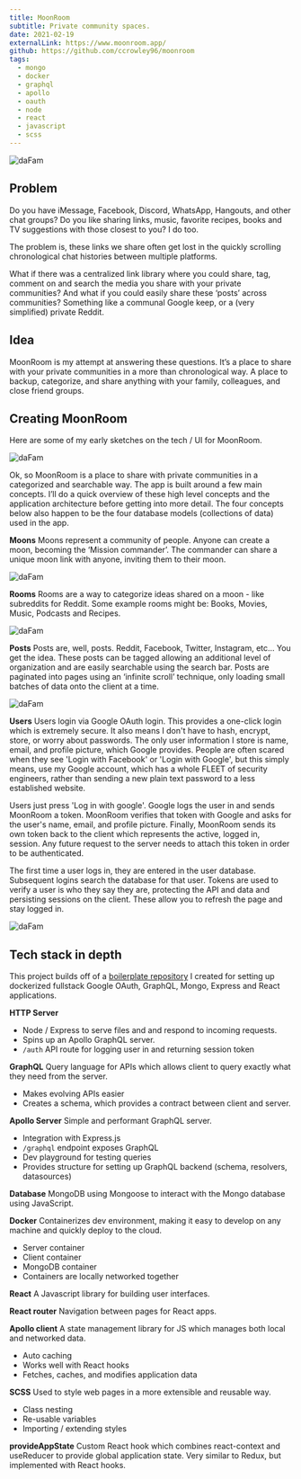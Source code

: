 ```yaml
---
title: MoonRoom
subtitle: Private community spaces.
date: 2021-02-19
externalLink: https://www.moonroom.app/
github: https://github.com/ccrowley96/moonroom
tags:
  - mongo
  - docker
  - graphql
  - apollo
  - oauth
  - node
  - react
  - javascript
  - scss
---
```


![daFam](/img/moonroom/dafam.png)

## Problem

Do you have iMessage, Facebook, Discord, WhatsApp, Hangouts, and other chat groups? Do you like sharing links, music, favorite recipes, books and TV suggestions with those closest to you? I do too.

The problem is, these links we share often get lost in the quickly scrolling chronological chat histories between multiple platforms.

What if there was a centralized link library where you could share, tag, comment on and search the media you share with your private communities? And what if you could easily share these ‘posts’ across communities? Something like a communal Google keep, or a (very simplified) private Reddit.

## Idea

MoonRoom is my attempt at answering these questions. It’s a place to share with your private communities in a more than chronological way. A place to backup, categorize, and share anything with your family, colleagues, and close friend groups.

## Creating MoonRoom

Here are some of my early sketches on the tech / UI for MoonRoom.

![daFam](/img/moonroom/sketches.png)

Ok, so MoonRoom is a place to share with private communities in a categorized and searchable way. The app is built around a few main concepts. I’ll do a quick overview of these high level concepts and the application architecture before getting into more detail. The four concepts below also happen to be the four database models (collections of data) used in the app.

**Moons**
Moons represent a community of people. Anyone can create a moon, becoming the ‘Mission commander’. The commander can share a unique moon link with anyone, inviting them to their moon.

![daFam](/img/moonroom/moons.png)

**Rooms**
Rooms are a way to categorize ideas shared on a moon - like subreddits for Reddit. Some example rooms might be: Books, Movies, Music, Podcasts and Recipes.

![daFam](/img/moonroom/rooms.png)

**Posts**
Posts are, well, posts. Reddit, Facebook, Twitter, Instagram, etc… You get the idea. These posts can be tagged allowing an additional level of organization and are easily searchable using the search bar. Posts are paginated into pages using an ‘infinite scroll’ technique, only loading small batches of data onto the client at a time.

![daFam](/img/moonroom/posts.png)

**Users**
Users login via Google OAuth login. This provides a one-click login which is extremely secure. It also means I don't have to hash, encrypt, store, or worry about passwords. The only user information I store is name, email, and profile picture, which Google provides. People are often scared when they see 'Login with Facebook' or 'Login with Google', but this simply means, use my Google account, which has a whole FLEET of security engineers, rather than sending a new plain text password to a less established website.

Users just press 'Log in with google'. Google logs the user in and sends MoonRoom a token. MoonRoom verifies that token with Google and asks for the user's name, email, and profile picture. Finally, MoonRoom sends its own token back to the client which represents the active, logged in, session. Any future request to the server needs to attach this token in order to be authenticated.

The first time a user logs in, they are entered in the user database. Subsequent logins search the database for that user. Tokens are used to verify a user is who they say they are, protecting the API and data and persisting sessions on the client. These allow you to refresh the page and stay logged in.

![daFam](/img/moonroom/users.png)

## Tech stack in depth

This project builds off of a [boilerplate repository](https://github.com/ccrowley96/fullstack-auth-docker-boilerplate) I created for setting up dockerized fullstack Google OAuth, GraphQL, Mongo, Express and React applications.

**HTTP Server**

- Node / Express to serve files and and respond to incoming requests.
- Spins up an Apollo GraphQL server.
- `/auth` API route for logging user in and returning session token

**GraphQL**
Query language for APIs which allows client to query exactly what they need from the server.

- Makes evolving APIs easier
- Creates a schema, which provides a contract between client and server.

**Apollo Server**
Simple and performant GraphQL server.

- Integration with Express.js
- `/graphql` endpoint exposes GraphQL
- Dev playground for testing queries
- Provides structure for setting up GraphQL backend (schema, resolvers, datasources)

**Database**
MongoDB using Mongoose to interact with the Mongo database using JavaScript.

**Docker**
Containerizes dev environment, making it easy to develop on any machine and quickly deploy to the cloud.

- Server container
- Client container
- MongoDB container
- Containers are locally networked together

**React**
A Javascript library for building user interfaces.

**React router**
Navigation between pages for React apps.

**Apollo client**
A state management library for JS which manages both local and networked data.

- Auto caching
- Works well with React hooks
- Fetches, caches, and modifies application data

**SCSS**
Used to style web pages in a more extensible and reusable way.

- Class nesting
- Re-usable variables
- Importing / extending styles

**provideAppState**
Custom React hook which combines react-context and useReducer to provide global application state. Very similar to Redux, but implemented with React hooks.

